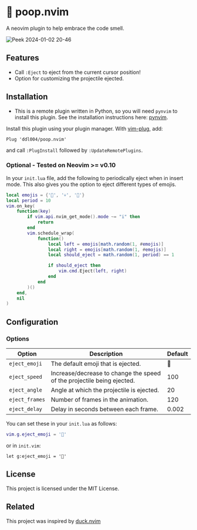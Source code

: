 # 💩 poop.nvim
A neovim plugin to help embrace the code smell.

![Peek 2024-01-02 20-46](https://github.com/ddl004/poop.nvim/assets/18647028/236436d8-971e-4880-bb3c-15de9e1c6827)

## Features
- Call `:Eject` to eject from the current cursor position!
- Option for customizing the projectile ejected.

## Installation
- This is a remote plugin written in Python, so you will need `pynvim` to install this plugin. See the installation instructions here: [pynvim](https://github.com/neovim/pynvim?tab=readme-ov-file#install).

Install this plugin using your plugin manager. With [vim-plug](https://github.com/junegunn/vim-plug), add:
```
Plug 'ddl004/poop.nvim'
```
and call `:PlugInstall` followed by `:UpdateRemotePlugins`.

### Optional - Tested on Neovim >= v0.10

In your `init.lua` file, add the following to periodically eject when in insert mode. This also gives you the option to eject different types of emojis.
```lua
local emojis = {'💩', '💀', '👻'}
local period = 10
vim.on_key(
    function(key)
        if vim.api.nvim_get_mode().mode ~= "i" then
            return
        end
        vim.schedule_wrap(
            function()
                local left = emojis[math.random(1, #emojis)]
                local right = emojis[math.random(1, #emojis)]
                local should_eject = math.random(1, period) == 1

                if should_eject then
                    vim.cmd.Eject(left, right)
                end
            end
        )()
    end,
    nil
)
```

## Configuration
### Options
| Option         | Description                                                            | Default |
|----------------|------------------------------------------------------------------------|---------|
| `eject_emoji`  | The default emoji that is ejected.                                     | 💩      |
| `eject_speed`  | Increase/decrease to change the speed of the projectile being ejected. | 100     |
| `eject_angle`  | Angle at which the projectile is ejected.                              | 20      |
| `eject_frames` | Number of frames in the animation.                                     | 120     |
| `eject_delay`  | Delay in seconds between each frame.                                   | 0.002   |


You can set these in your `init.lua` as follows:
```lua
vim.g.eject_emoji = '💩'
```
or in `init.vim`:
```vim
let g:eject_emoji = '💩'
```

## License
This project is licensed under the MIT License.

## Related
This project was inspired by [duck.nvim](https://github.com/tamton-aquib/duck.nvim)
